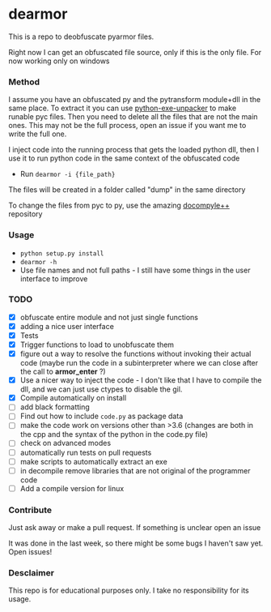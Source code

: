 # dearmor
This is a repo to deobfuscate pyarmor files.

Right now I can get an obfuscated file source, only if this is the only file.
For now working only on windows

### Method
I assume you have an obfuscated py and the pytransform module+dll in the same place. To extract it you can use [python-exe-unpacker](https://github.com/countercept/python-exe-unpacker) to make runable pyc files. Then you need to delete all the files that are not the main ones. This may not be the full process, open an issue if you want me to write the full one.

I inject code into the running process that gets the loaded python dll, then I use it to run python code in the same context of the obfuscated code

- Run `dearmor -i {file_path}`

The files will be created in a folder called "dump" in the same directory

To change the files from pyc to py, use the amazing [docompyle++](https://github.com/zrax/pycdc) repository

### Usage
* `python setup.py install`
* `dearmor -h`
* Use file names and not full paths - I still have some things in the user interface to improve

### TODO
- [X] obfuscate entire module and not just single functions
- [X] adding a nice user interface
- [X] Tests
- [X] Trigger functions to load to unobfuscate them
- [X] figure out a way to resolve the functions without invoking their actual code (maybe run the code in a subinterpreter where we can close after the call to __armor_enter__  ?)
- [X] Use a nicer way to inject the code - I don't like that I have to compile the dll, and we can just use ctypes to disable the gil.
- [X] Compile automatically on install
- [ ] add black formatting
- [ ] Find out how to include `code.py` as package data
- [ ] make the code work on versions other than >3.6 (changes are both in the cpp and the syntax of the python in the code.py file)
- [ ] check on advanced modes
- [ ] automatically run tests on pull requests
- [ ] make scripts to automatically extract an exe
- [ ] in decompile remove libraries that are not original of the programmer code
- [ ] Add a compile version for linux

### Contribute
Just ask away or make a pull request.
If something is unclear open an issue

It was done in the last week, so there might be some bugs I haven't saw yet. Open issues!

### Desclaimer
This repo is for educational purposes only. I take no responsibility for its usage. 